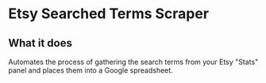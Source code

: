 # Etsy Searched Terms Scraper
## What it does
Automates the process of gathering the search terms from your Etsy "Stats" panel and places them into a Google spreadsheet.

